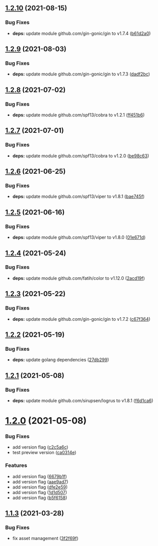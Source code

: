 ## [1.2.10](https://github.com/karlderkaefer/go-template-project/compare/v1.2.9...v1.2.10) (2021-08-15)


### Bug Fixes

* **deps:** update module github.com/gin-gonic/gin to v1.7.4 ([b61d2a0](https://github.com/karlderkaefer/go-template-project/commit/b61d2a02c6187368cfe124c5a5ed4491fc28553e))

## [1.2.9](https://github.com/karlderkaefer/go-template-project/compare/v1.2.8...v1.2.9) (2021-08-03)


### Bug Fixes

* **deps:** update module github.com/gin-gonic/gin to v1.7.3 ([dadf2bc](https://github.com/karlderkaefer/go-template-project/commit/dadf2bc88f84300bb5c7091654f97866f32d4989))

## [1.2.8](https://github.com/karlderkaefer/go-template-project/compare/v1.2.7...v1.2.8) (2021-07-02)


### Bug Fixes

* **deps:** update module github.com/spf13/cobra to v1.2.1 ([ff451b6](https://github.com/karlderkaefer/go-template-project/commit/ff451b644b01a70e5f0743192dfb77b1e88b7b86))

## [1.2.7](https://github.com/karlderkaefer/go-template-project/compare/v1.2.6...v1.2.7) (2021-07-01)


### Bug Fixes

* **deps:** update module github.com/spf13/cobra to v1.2.0 ([be98c63](https://github.com/karlderkaefer/go-template-project/commit/be98c63904626d49592a5294b96a56cf11953426))

## [1.2.6](https://github.com/karlderkaefer/go-template-project/compare/v1.2.5...v1.2.6) (2021-06-25)


### Bug Fixes

* **deps:** update module github.com/spf13/viper to v1.8.1 ([bae745f](https://github.com/karlderkaefer/go-template-project/commit/bae745f67f506d433339d4ae9091565e657a8da5))

## [1.2.5](https://github.com/karlderkaefer/go-template-project/compare/v1.2.4...v1.2.5) (2021-06-16)


### Bug Fixes

* **deps:** update module github.com/spf13/viper to v1.8.0 ([01e671d](https://github.com/karlderkaefer/go-template-project/commit/01e671d5e32c2d66f44127d77ecc7c703a323aa3))

## [1.2.4](https://github.com/karlderkaefer/go-template-project/compare/v1.2.3...v1.2.4) (2021-05-24)


### Bug Fixes

* **deps:** update module github.com/fatih/color to v1.12.0 ([2acd19f](https://github.com/karlderkaefer/go-template-project/commit/2acd19fe627cf6c939dabbd72cbc0836600e4a80))

## [1.2.3](https://github.com/karlderkaefer/go-template-project/compare/v1.2.2...v1.2.3) (2021-05-22)


### Bug Fixes

* **deps:** update module github.com/gin-gonic/gin to v1.7.2 ([c67f364](https://github.com/karlderkaefer/go-template-project/commit/c67f3641a335ea896d079af6f73de845b3e7f672))

## [1.2.2](https://github.com/karlderkaefer/go-template-project/compare/v1.2.1...v1.2.2) (2021-05-19)


### Bug Fixes

* **deps:** update golang dependencies ([27db299](https://github.com/karlderkaefer/go-template-project/commit/27db29970764bb806e4f8f4194c3eca12cc70142))

## [1.2.1](https://github.com/karlderkaefer/go-template-project/compare/v1.2.0...v1.2.1) (2021-05-08)


### Bug Fixes

* **deps:** update module github.com/sirupsen/logrus to v1.8.1 ([f6d1ca6](https://github.com/karlderkaefer/go-template-project/commit/f6d1ca67045f7cc941b5d0466c0cd1aeff02fe83))

# [1.2.0](https://github.com/karlderkaefer/go-template-project/compare/v1.1.3...v1.2.0) (2021-05-08)


### Bug Fixes

* add version flag ([c2c5a6c](https://github.com/karlderkaefer/go-template-project/commit/c2c5a6cf43f1aa596c691701579c502718dd4479))
* test preview version ([ca0314e](https://github.com/karlderkaefer/go-template-project/commit/ca0314e1b7ddb0454c8cd736faadcd263490af02))


### Features

* add version flag ([6679b1f](https://github.com/karlderkaefer/go-template-project/commit/6679b1f39e3cdb6a27eacff44c19f111e054f9a5))
* add version flag ([aae9ad7](https://github.com/karlderkaefer/go-template-project/commit/aae9ad7924816c30fe22f7d9eb95f90c7017ad0a))
* add version flag ([dfe2e59](https://github.com/karlderkaefer/go-template-project/commit/dfe2e595919111d7fa54e1930136a8e245027f91))
* add version flag ([1d1d507](https://github.com/karlderkaefer/go-template-project/commit/1d1d507e4878067f3dc3e474839eb0db83d9fc62))
* add version flag ([b5f6158](https://github.com/karlderkaefer/go-template-project/commit/b5f615833eb0a26ab340655fb2acd90e4c9e5d12))

## [1.1.3](https://github.com/karlderkaefer/go-template-project/compare/v1.1.2...v1.1.3) (2021-03-28)


### Bug Fixes

* fix asset management ([3f2f69f](https://github.com/karlderkaefer/go-template-project/commit/3f2f69f72d4266160b6081873163ee720cad6dd4))
